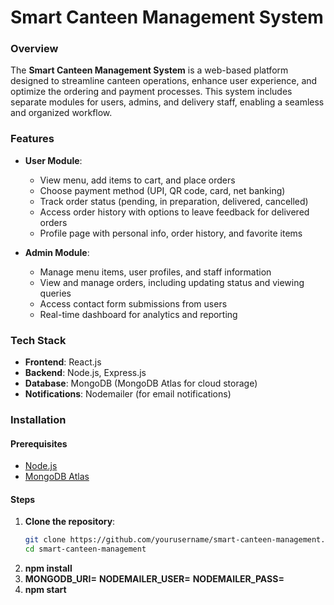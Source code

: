 # Smart Canteen Management System

### Overview
The **Smart Canteen Management System** is a web-based platform designed to streamline canteen operations, enhance user experience, and optimize the ordering and payment processes. This system includes separate modules for users, admins, and delivery staff, enabling a seamless and organized workflow.

### Features
- **User Module**:  
  - View menu, add items to cart, and place orders
  - Choose payment method (UPI, QR code, card, net banking)
  - Track order status (pending, in preparation, delivered, cancelled)
  - Access order history with options to leave feedback for delivered orders
  - Profile page with personal info, order history, and favorite items
  
- **Admin Module**:
  - Manage menu items, user profiles, and staff information
  - View and manage orders, including updating status and viewing queries
  - Access contact form submissions from users
  - Real-time dashboard for analytics and reporting

### Tech Stack
- **Frontend**: React.js
- **Backend**: Node.js, Express.js
- **Database**: MongoDB (MongoDB Atlas for cloud storage)
- **Notifications**: Nodemailer (for email notifications)

### Installation

#### Prerequisites
- [Node.js](https://nodejs.org/en/download/)
- [MongoDB Atlas](https://www.mongodb.com/cloud/atlas)

#### Steps
1. **Clone the repository**:
   ```bash
   git clone https://github.com/yourusername/smart-canteen-management.git
   cd smart-canteen-management
2. **npm install**
3. **MONGODB_URI=<your-mongodb-uri>**
   **NODEMAILER_USER=<your-email>**
   **NODEMAILER_PASS=<your-password>**
4. **npm start**

